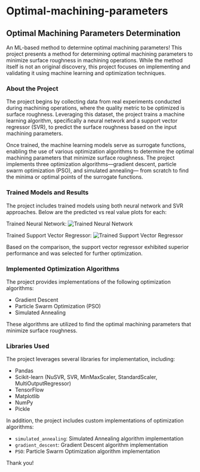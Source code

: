 # Optimal-machining-parameters

## Optimal Machining Parameters Determination

An ML-based method to determine optimal machining parameters! This project presents a method for determining optimal machining parameters to minimize surface roughness in machining operations. While the method itself is not an original discovery, this project focuses on implementing and validating it using machine learning and optimization techniques.

### About the Project

The project begins by collecting data from real experiments conducted during machining operations, where the quality metric to be optimized is surface roughness. Leveraging this dataset, the project trains a machine learning algorithm, specifically a neural network and a support vector regressor (SVR), to predict the surface roughness based on the input machining parameters.

Once trained, the machine learning models serve as surrogate functions, enabling the use of various optimization algorithms to determine the optimal machining parameters that minimize surface roughness. The project implements three optimization algorithms—gradient descent, particle swarm optimization (PSO), and simulated annealing— from scratch to find the minima or optimal points of the surrogate functions.

### Trained Models and Results

The project includes trained models using both neural network and SVR approaches. Below are the predicted vs real value plots for each:

Trained Neural Network:
![Trained Neural Network](https://github.com/NaitikDobariya/Optimal-machining-parameters-/assets/113834773/991b5227-f179-4ee6-86c4-31c4b54caa0d)

Trained Support Vector Regressor:
![Trained Support Vector Regressor](https://github.com/NaitikDobariya/Optimal-machining-parameters-/assets/113834773/cfeefc61-3116-40c8-a9db-f6a351b1380e)

Based on the comparison, the support vector regressor exhibited superior performance and was selected for further optimization.

### Implemented Optimization Algorithms

The project provides implementations of the following optimization algorithms:

- Gradient Descent
- Particle Swarm Optimization (PSO)
- Simulated Annealing

These algorithms are utilized to find the optimal machining parameters that minimize surface roughness.

### Libraries Used

The project leverages several libraries for implementation, including:

- Pandas
- Scikit-learn (NuSVR, SVR, MinMaxScaler, StandardScaler, MultiOutputRegressor)
- TensorFlow
- Matplotlib
- NumPy
- Pickle

In addition, the project includes custom implementations of optimization algorithms:

- `simulated_annealing`: Simulated Annealing algorithm implementation
- `gradient_descent`: Gradient Descent algorithm implementation
- `PSO`: Particle Swarm Optimization algorithm implementation

Thank you!
